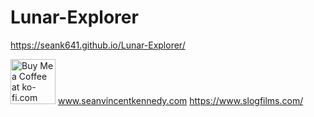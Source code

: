 # Lunar-Explorer

https://seank641.github.io/Lunar-Explorer/

<a href='https://ko-fi.com/B0B61L93H' target='_blank'><img height='72' style='border:0px;height:72px;' src='https://cdn.ko-fi.com/cdn/kofi1.png?v=2' border='0' alt='Buy Me a Coffee at ko-fi.com' /></a>
www.seanvincentkennedy.com
https://www.slogfilms.com/
